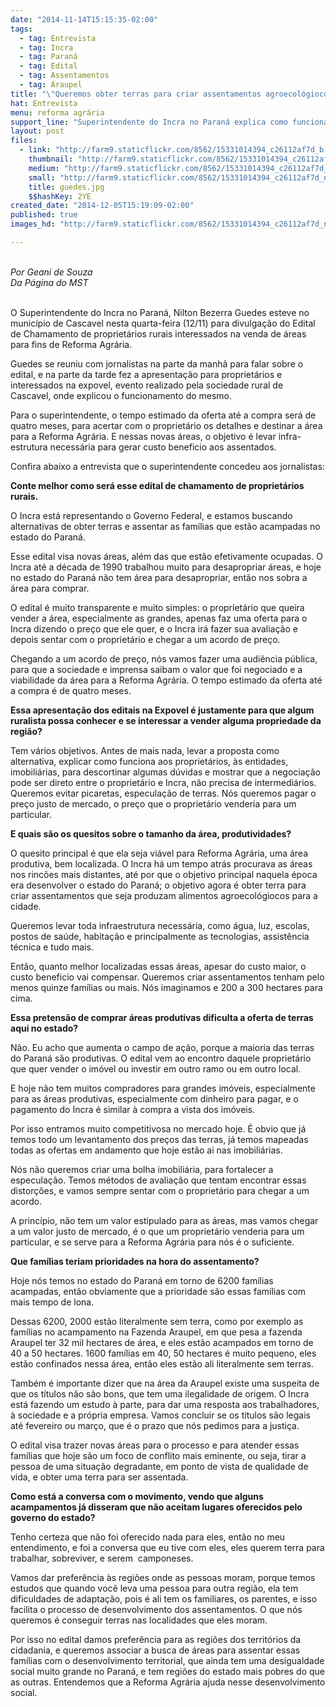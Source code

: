 ```yaml
---
date: "2014-11-14T15:15:35-02:00"
tags:
  - tag: Entrevista
  - tag: Incra
  - tag: Paraná
  - tag: Edital
  - tag: Assentamentos
  - tag: Araupel
title: "\"Queremos obter terras para criar assentamentos agroecológiocos\""
hat: Entrevista
menu: reforma agrária
support_line: "Superintendente do Incra no Paraná explica como funcionará a compra de terras, que serão destinadas à Reforma Agrária para a produção de alimentos agroecológicos."
layout: post
files:
  - link: "http://farm9.staticflickr.com/8562/15331014394_c26112af7d_b.jpg"
    thumbnail: "http://farm9.staticflickr.com/8562/15331014394_c26112af7d_t.jpg"
    medium: "http://farm9.staticflickr.com/8562/15331014394_c26112af7d_z.jpg"
    small: "http://farm9.staticflickr.com/8562/15331014394_c26112af7d_n.jpg"
    title: guedes.jpg
    $$hashKey: 2YE
created_date: "2014-12-05T15:19:09-02:00"
published: true
images_hd: "http://farm9.staticflickr.com/8562/15331014394_c26112af7d_n.jpg"

---
```

<p><br />
<em>Por Geani de Souza<br />
Da P&aacute;gina do MST</em><br />
&nbsp;</p>

<p>O Superintendente do Incra no Paran&aacute;, Nilton Bezerra Guedes esteve no munic&iacute;pio de Cascavel nesta quarta-feira (12/11) para divulga&ccedil;&atilde;o do Edital de Chamamento de propriet&aacute;rios rurais interessados na venda de &aacute;reas para fins de Reforma Agr&aacute;ria.</p>

<p>Guedes se reuniu com jornalistas na parte da manh&atilde; para falar sobre o edital, e na parte da tarde fez a apresenta&ccedil;&atilde;o para propriet&aacute;rios e interessados na expovel, evento realizado pela sociedade rural de Cascavel, onde explicou o funcionamento do mesmo.</p>

<p>Para o superintendente, o tempo estimado da oferta at&eacute; a compra ser&aacute; de quatro meses, para acertar com o propriet&aacute;rio os detalhes e destinar a &aacute;rea para a Reforma Agr&aacute;ria. E nessas novas &aacute;reas, o objetivo &eacute; levar infra-estrutura necess&aacute;ria para gerar custo beneficio aos assentados.</p>

<p>Confira abaixo a entrevista que o superintendente concedeu aos jornalistas:</p>

<p><strong>Conte melhor como ser&aacute; esse edital de chamamento de propriet&aacute;rios rurais.</strong></p>

<p>O Incra est&aacute; representando o Governo Federal, e estamos buscando alternativas de obter terras e assentar as fam&iacute;lias que est&atilde;o acampadas no estado do Paran&aacute;.</p>

<p>Esse edital visa novas &aacute;reas, al&eacute;m das que est&atilde;o efetivamente ocupadas. O Incra at&eacute; a d&eacute;cada de 1990 trabalhou muito para desapropriar &aacute;reas, e hoje no estado do Paran&aacute; n&atilde;o tem &aacute;rea para desapropriar, ent&atilde;o nos sobra a &aacute;rea para comprar.</p>

<p>O edital &eacute; muito transparente e muito simples: o propriet&aacute;rio que queira vender a &aacute;rea, especialmente as grandes, apenas faz uma oferta para o Incra dizendo o pre&ccedil;o que ele quer, e o Incra ir&aacute; fazer sua avalia&ccedil;&atilde;o e depois sentar com o propriet&aacute;rio e chegar a um acordo de pre&ccedil;o.</p>

<p>Chegando a um acordo de pre&ccedil;o, n&oacute;s vamos fazer uma audi&ecirc;ncia p&uacute;blica, para que a sociedade e imprensa saibam o valor que foi negociado e a viabilidade da &aacute;rea para a Reforma Agr&aacute;ria. O tempo estimado da oferta at&eacute; a compra &eacute; de quatro meses.</p>

<p><strong>Essa apresenta&ccedil;&atilde;o dos editais na Expovel &eacute; justamente para que algum ruralista possa conhecer e se interessar a vender alguma propriedade da regi&atilde;o?</strong></p>

<p>Tem v&aacute;rios objetivos. Antes de mais nada, levar a proposta como alternativa, explicar como funciona aos propriet&aacute;rios, &agrave;s entidades, imobili&aacute;rias, para descortinar algumas d&uacute;vidas e mostrar que a negocia&ccedil;&atilde;o pode ser direto entre o propriet&aacute;rio e Incra, n&atilde;o precisa de intermedi&aacute;rios. Queremos evitar picaretas, especula&ccedil;&atilde;o de terras. N&oacute;s queremos pagar o pre&ccedil;o justo de mercado, o pre&ccedil;o que o propriet&aacute;rio venderia para um particular.</p>

<p><strong>E quais s&atilde;o os quesitos sobre o tamanho da &aacute;rea, produtividades?</strong></p>

<p>O quesito principal &eacute; que ela seja vi&aacute;vel para Reforma Agr&aacute;ria, uma &aacute;rea produtiva, bem localizada. O Incra h&aacute; um tempo atr&aacute;s procurava as &aacute;reas nos rinc&otilde;es mais distantes, at&eacute; por que o objetivo principal naquela &eacute;poca era desenvolver o estado do Paran&aacute;; o objetivo agora &eacute; obter terra para criar assentamentos que seja produzam alimentos agroecol&oacute;giocos para a cidade.</p>

<p>Queremos levar toda infraestrutura necess&aacute;ria, como &aacute;gua, luz, escolas, postos de sa&uacute;de, habita&ccedil;&atilde;o e principalmente as tecnologias, assist&ecirc;ncia t&eacute;cnica e tudo mais.</p>

<p>Ent&atilde;o, quanto melhor localizadas essas &aacute;reas, apesar do custo maior, o custo beneficio vai compensar. Queremos criar assentamentos tenham pelo menos quinze fam&iacute;lias ou mais. N&oacute;s imaginamos e 200 a 300 hectares para cima.</p>

<p><strong>Essa pretens&atilde;o de comprar &aacute;reas produtivas dificulta a oferta de terras aqui no estado?</strong></p>

<p>N&atilde;o. Eu acho que aumenta o campo de a&ccedil;&atilde;o, porque a maioria das terras do Paran&aacute; s&atilde;o produtivas. O edital vem ao encontro daquele propriet&aacute;rio que quer vender o im&oacute;vel ou investir em outro ramo ou em outro local.</p>

<p>E hoje n&atilde;o tem muitos compradores para grandes im&oacute;veis, especialmente para as &aacute;reas produtivas, especialmente com dinheiro para pagar, e o pagamento do Incra &eacute; similar &agrave; compra a vista dos im&oacute;veis.</p>

<p>Por isso entramos muito competitivosa no mercado hoje. &Eacute; obvio que j&aacute; temos todo um levantamento dos pre&ccedil;os das terras, j&aacute; temos mapeadas todas as ofertas em andamento que hoje est&atilde;o ai nas imobili&aacute;rias.</p>

<p>N&oacute;s n&atilde;o queremos criar uma bolha imobili&aacute;ria, para fortalecer a especula&ccedil;&atilde;o. Temos m&eacute;todos de avalia&ccedil;&atilde;o que tentam encontrar essas distor&ccedil;&otilde;es, e vamos sempre sentar com o propriet&aacute;rio para chegar a um acordo.</p>

<p>A princ&iacute;pio, n&atilde;o tem um valor estipulado para as &aacute;reas, mas vamos chegar a um valor justo de mercado, &eacute; o que um propriet&aacute;rio venderia para um particular, e se serve para a Reforma Agr&aacute;ria para n&oacute;s &eacute; o suficiente.</p>

<p><strong>Que fam&iacute;lias teriam prioridades na hora do assentamento?</strong></p>

<p>Hoje n&oacute;s temos no estado do Paran&aacute; em torno de 6200 fam&iacute;lias acampadas, ent&atilde;o obviamente que a prioridade s&atilde;o essas fam&iacute;lias com mais tempo de lona.</p>

<p>Dessas 6200, 2000 est&atilde;o literalmente sem terra, como por exemplo as fam&iacute;lias no acampamento na Fazenda Araupel, em que pesa a fazenda Araupel ter 32 mil hectares de &aacute;rea, e eles est&atilde;o acampados em torno de 40 a 50 hectares. 1600 fam&iacute;lias em 40, 50 hectares &eacute; muito pequeno, eles est&atilde;o confinados nessa &aacute;rea, ent&atilde;o eles est&atilde;o ali literalmente sem terras.</p>

<p>Tamb&eacute;m &eacute; importante dizer que na &aacute;rea da Araupel existe uma suspeita de que os t&iacute;tulos n&atilde;o s&atilde;o bons, que tem uma ilegalidade de origem. O Incra est&aacute; fazendo um estudo &agrave; parte, para dar uma resposta aos trabalhadores, &agrave; sociedade e a pr&oacute;pria empresa. Vamos concluir se os t&iacute;tulos s&atilde;o legais at&eacute; fevereiro ou mar&ccedil;o, que &eacute; o prazo que n&oacute;s pedimos para a justi&ccedil;a.</p>

<p>O edital visa trazer novas &aacute;reas para o processo e para atender essas fam&iacute;lias que hoje s&atilde;o um foco de conflito mais eminente, ou seja, tirar a pessoa de uma situa&ccedil;&atilde;o degradante, em ponto de vista de qualidade de vida, e obter uma terra para ser assentada.</p>

<p><strong>Como est&aacute; a conversa com o movimento, vendo que alguns acampamentos j&aacute; disseram que n&atilde;o aceitam lugares oferecidos pelo governo do estado?</strong></p>

<p>Tenho certeza que n&atilde;o foi oferecido nada para eles, ent&atilde;o no meu entendimento, e foi a conversa que eu tive com eles, eles querem terra para trabalhar, sobreviver, e serem&nbsp; camponeses.</p>

<p>Vamos dar prefer&ecirc;ncia &agrave;s regi&otilde;es onde as pessoas moram, porque temos estudos que quando voc&ecirc; leva uma pessoa para outra regi&atilde;o, ela tem dificuldades de adapta&ccedil;&atilde;o, pois &eacute; ali tem os familiares, os parentes, e isso facilita o processo de desenvolvimento dos assentamentos. O que n&oacute;s queremos &eacute; conseguir terras nas localidades que eles moram.</p>

<p>Por isso no edital damos prefer&ecirc;ncia para as regi&otilde;es dos territ&oacute;rios da cidadania, e queremos associar a busca de &aacute;reas para assentar essas fam&iacute;lias com o desenvolvimento territorial, que ainda tem uma desigualdade social muito grande no Paran&aacute;, e tem regi&otilde;es do estado mais pobres do que as outras. Entendemos que a Reforma Agr&aacute;ria ajuda nesse desenvolvimento social.</p>

<p>&nbsp;</p>
